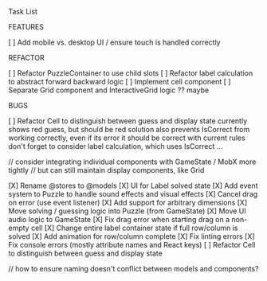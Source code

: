 Task List

FEATURES

[ ] Add mobile vs. desktop UI / ensure touch is handled correctly

REFACTOR

[ ] Refactor PuzzleContainer to use child slots
[ ] Refactor label calculation to abstract forward backward logic
[ ] Implement cell component
[ ] Separate Grid component and InteractiveGrid logic ?? maybe

BUGS

[ ] Refactor Cell to distinguish between guess and display state
        currently shows red guess, but should be red solution
        also prevents IsCorrect from working correctly, even if its error it should be correct with current rules
        don't forget to consider label calculation, which uses IsCorrect
...

// consider integrating individual components with GameState / MobX more tightly
//  but can still maintain display components, like Grid



[X] Rename @stores to @models
[X] UI for Label solved state
[X] Add event system to Puzzle to handle sound effects and visual effects
[X] Cancel drag on error (use event listener)
[X] Add support for arbitrary dimensions
[X] Move solving / guessing logic into Puzzle (from GameState)
[X] Move UI audio logic to GameState
[X] Fix drag error when starting drag on a non-empty cell
[X] Change entire label container state if full row/column is solved
[X] Add animation for row/column complete
[X] Fix linting errors
[X] Fix console errors (mostly attribute names and React keys)
[ ] Refactor Cell to distinguish between guess and display state


// how to ensure naming doesn't conflict between models and components?
